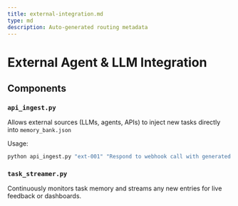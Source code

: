```yaml
---
title: external-integration.md
type: md
description: Auto-generated routing metadata
---
```


# External Agent & LLM Integration

## Components

### `api_ingest.py`
Allows external sources (LLMs, agents, APIs) to inject new tasks directly into `memory_bank.json`

Usage:
```bash
python api_ingest.py "ext-001" "Respond to webhook call with generated plan"
```

### `task_streamer.py`
Continuously monitors task memory and streams any new entries for live feedback or dashboards.


<!-- linked feature: memory bank -->

<!-- linked feature: pipelines -->

<!-- linked feature: logs -->

<!-- linked feature: checklists -->

<!-- linked feature: routines -->

<!-- linked feature: identities -->

<!-- linked feature: goals -->

<!-- linked feature: specs -->

<!-- linked feature: schemas -->

<!-- linked feature: config -->

<!-- linked feature: diary -->

<!-- linked feature: evaluation -->

<!-- linked feature: feedbacks -->

<!-- linked feature: forecasts -->

<!-- linked feature: governance -->

<!-- linked feature: intents -->

<!-- linked feature: plans -->

<!-- linked feature: simulations -->

<!-- linked feature: tests -->

<!-- linked feature: tooling -->

<!-- linked feature: routing metadata -->